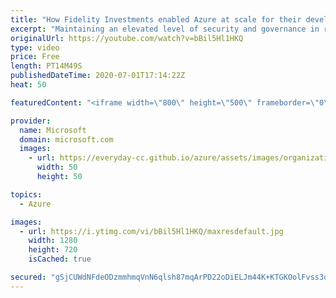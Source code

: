 ```yaml
---
title: "How Fidelity Investments enabled Azure at scale for their developers | Azure Friday"
excerpt: "Maintaining an elevated level of security and governance in regulated industries like financial services can introduce complexity and friction. Geoff Langfield from Fidelity Investments (https://www.fidelity.com) joins Scott Hanselman to show how they're eliminating this friction by using automation"
originalUrl: https://youtube.com/watch?v=bBil5Hl1HKQ
type: video
price: Free
length: PT14M49S
publishedDateTime: 2020-07-01T17:14:22Z
heat: 50

featuredContent: "<iframe width=\"800\" height=\"500\" frameborder=\"0\" src=\"https://www.youtube.com/embed/bBil5Hl1HKQ\" allow=\"accelerometer; autoplay; encrypted-media; gyroscope; picture-in-picture\" allowfullscreen></iframe>"

provider:
  name: Microsoft
  domain: microsoft.com
  images:
    - url: https://everyday-cc.github.io/azure/assets/images/organizations/microsoft.com-50x50.jpg
      width: 50
      height: 50

topics:
  - Azure

images:
  - url: https://i.ytimg.com/vi/bBil5Hl1HKQ/maxresdefault.jpg
    width: 1280
    height: 720
    isCached: true

secured: "gSjCUWdNFdeODzmmhmqVnN6qlsh87mqArPD22oDiELJm44K+KTGKOolFvss3oDPB4VA61YHCvw6yCDQ0kIDV5HNErqBLAbDaiFPEnbG5vV+XJ1WurDPox/ZE3EDFO45bMrNs5nvW3fiVXOqQf0W1rO77iLeVsghaCZIbyy/xOYdOKIUzwLCJ8MikA49Bve+hpv7LfeEAmpgt4vc6UMI8hfrzlqf2o94qBvFiIhphN4mgxg95WShu71gCkoOcMSkK1yw0TIZd5FkV1e2S95N0Cyx/la1HdwC2aadoPtNi63xpjMVzqSM28JBXZVpUZW0lNugb7N9tbYxTjVpM08hFZCcVMOcJ7dez1ul8Em/hva/kwrI6uakvpwGHyalDVLV0N9c1jSu+q1VOp5huAnBvBjy1JeryXEqN9x9M/QR+l0Q=;Hl0FPPCGknFTa/BY9lOLYQ=="
---
```


